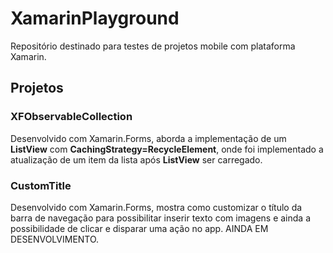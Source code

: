 # XamarinPlayground

Repositório destinado para testes de projetos mobile com plataforma Xamarin.

## Projetos

### XFObservableCollection

Desenvolvido com Xamarin.Forms, aborda a implementação de um **ListView** com **CachingStrategy=RecycleElement**, onde foi implementado a atualização de um item da lista após **ListView** ser carregado.

### CustomTitle

Desenvolvido com Xamarin.Forms, mostra como customizar o título da barra de navegação para possibilitar inserir texto com imagens e ainda a possibilidade de clicar e disparar uma ação no app. AINDA EM DESENVOLVIMENTO.
